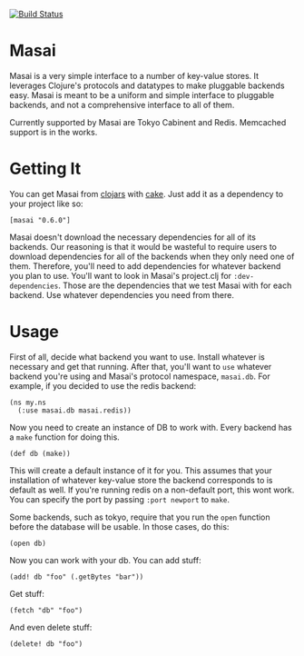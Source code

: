 [![Build Status](https://secure.travis-ci.org/flatland/masai.png)](http://travis-ci.org/flatland/masai)

# Masai

Masai is a very simple interface to a number of key-value stores. It leverages Clojure's protocols and datatypes to make pluggable backends easy. Masai is meant to be a uniform and simple interface to pluggable backends, and not a comprehensive interface to all of them.

Currently supported by Masai are Tokyo Cabinent and Redis. Memcached support is in the works.

# Getting It

You can get Masai from [clojars](http://clojars.org) with [cake](https://github.com/ninjudd/cake). Just add it as a dependency to your project like so:

    [masai "0.6.0"]

Masai doesn't download the necessary dependencies for all of its backends. Our reasoning is that it would be wasteful to require users to download dependencies for all of the backends when they only need one of them. Therefore, you'll need to add dependencies for whatever backend you plan to use. You'll want to look in Masai's project.clj for `:dev-dependencies`. Those are the dependencies that we test Masai with for each backend. Use whatever dependencies you need from there.

# Usage

First of all, decide what backend you want to use. Install whatever is necessary and get that running. After that, you'll want to `use` whatever backend you're using and Masai's protocol namespace, `masai.db`. For example, if you decided to use the redis backend:

    (ns my.ns
      (:use masai.db masai.redis))

Now you need to create an instance of DB to work with. Every backend has a `make` function for doing this.

    (def db (make))

This will create a default instance of it for you. This assumes that your installation of whatever key-value store the backend corresponds to is default as well. If you're running redis on a non-default port, this wont work. You can specify the port by passing `:port newport` to `make`.

Some backends, such as tokyo, require that you run the `open` function before the database will be usable. In those cases, do this:

    (open db)

Now you can work with your db. You can add stuff:

    (add! db "foo" (.getBytes "bar"))

Get stuff:

    (fetch "db" "foo")

And even delete stuff:

    (delete! db "foo")
